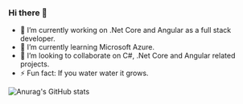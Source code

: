### Hi there 👋
- 🔭 I’m currently working on .Net Core and Angular as a full stack developer.
- 🌱 I’m currently learning Microsoft Azure.
- 👯 I’m looking to collaborate on C#, .Net Core and Angular related projects.
- ⚡ Fun fact: If you water water it grows.


![Anurag's GitHub stats](https://github-readme-stats.vercel.app/api?username=moo-ahmad&show_icons=true&theme=tokyonight)
